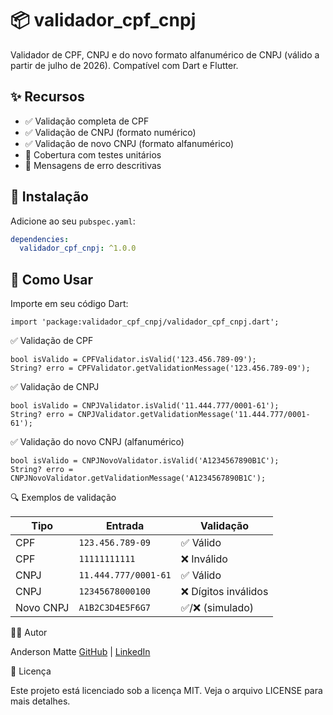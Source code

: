 # 📦 validador_cpf_cnpj

Validador de CPF, CNPJ e do novo formato alfanumérico de CNPJ (válido a partir de julho de 2026). Compatível com Dart e Flutter.

## ✨ Recursos

- ✅ Validação completa de CPF
- ✅ Validação de CNPJ (formato numérico)
- ✅ Validação de novo CNPJ (formato alfanumérico)
- 🧪 Cobertura com testes unitários
- 💬 Mensagens de erro descritivas


## 🚀 Instalação

Adicione ao seu `pubspec.yaml`:

```yaml
dependencies:
  validador_cpf_cnpj: ^1.0.0

```

## 🚀 Como Usar

Importe em seu código Dart:

```
import 'package:validador_cpf_cnpj/validador_cpf_cnpj.dart';
```

✅ Validação de CPF

```
bool isValido = CPFValidator.isValid('123.456.789-09');
String? erro = CPFValidator.getValidationMessage('123.456.789-09');
```

✅ Validação de CNPJ

```
bool isValido = CNPJValidator.isValid('11.444.777/0001-61');
String? erro = CNPJValidator.getValidationMessage('11.444.777/0001-61');
```

✅ Validação do novo CNPJ (alfanumérico)

```
bool isValido = CNPJNovoValidator.isValid('A1234567890B1C');
String? erro = CNPJNovoValidator.getValidationMessage('A1234567890B1C');
```

🔍 Exemplos de validação

| Tipo      | Entrada              | Validação           |
| --------- | -------------------- | ------------------- |
| CPF       | `123.456.789-09`     | ✅ Válido            |
| CPF       | `11111111111`        | ❌ Inválido          |
| CNPJ      | `11.444.777/0001-61` | ✅ Válido            |
| CNPJ      | `12345678000100`     | ❌ Dígitos inválidos |
| Novo CNPJ | `A1B2C3D4E5F6G7`     | ✅/❌ (simulado)      |


👨‍💻 Autor

Anderson Matte
[GitHub](https://github.com/andersonmatte/) | [LinkedIn](https://www.linkedin.com/in/andersonmatte/)

📝 Licença

Este projeto está licenciado sob a licença MIT. Veja o arquivo LICENSE para mais detalhes.
